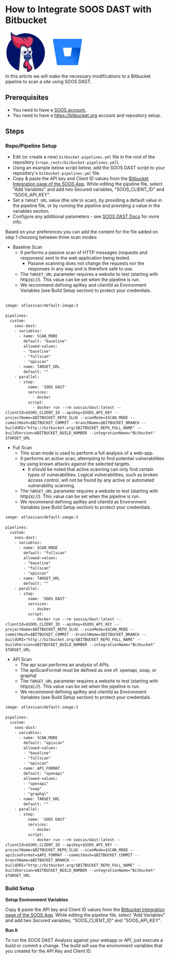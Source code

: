 # How to Integrate SOOS DAST with Bitbucket
<div>
<img src="../assets/img/SOOS-Icon.png" alt="SOOS" width="128" height="128">
<img src="../assets/img/bitbucket.png" alt="Bitbucket" width="128" height="128">
</div>
In this article we will make the necessary modifications to a Bitbucket pipeline to scan a site using SOOS DAST.

## Prerequisites

- You need to have a [SOOS account.](https://app.soos.io/register)
- You need to have a https://bitbucket.org account and repository setup.

## Steps

### **Repo/Pipeline Setup**
* Edit (or create a new) `bitbucket-pipelines.yml` file in the root of the repository (`<repo_root>/bitbucket-pipelines.yml`).
* Using an example below script below, add the SOOS DAST script to your repository's `bitbucket-pipelines.yml` file.
* Copy & paste the API key and Client ID values from the [Bitbucket Integration page of the SOOS App](https://app.soos.io/integrate/dast?id=bitbucket). While editing the pipeline file, select "Add Variables" and add two Secured variables, "SOOS_CLIENT_ID" and "SOOS_API_KEY".
* Set a `TARGET_URL` value (the site to scan), by providing a default value in the pipeline file, or by running the pipeline and providing a value in the variables section.
* Configure any additional parameters - see [SOOS DAST Docs](https://github.com/soos-io/soos-dast) for more info.

Based on your preferences you can add the content for the file added on step 1 choosing between three scan modes:

* Baseline Scan
    * It performs a passive scan of HTTP messages (requests and responses) sent to the web application being tested. 
        * Passive scanning does not change the requests nor the responses in any way and is therefore safe to use.
    * The `TARGET_URL` parameter requires a website to test (starting with http(s)://). This value can be set when the pipeline is run.
    * We recommend defining apiKey and clientId as Environment Variables (see Build Setup section) to protect your credentials.

```

image: atlassian/default-image:3

pipelines:
  custom:
    soos-dast:
    - variables:
      - name: SCAN_MODE
        default: "baseline"
        allowed-values:
        - "baseline"
        - "fullscan"
        - "apiscan"
      - name: TARGET_URL
        default: ""
    - parallel:
      - step:
          name: 'SOOS DAST'
          services:
            - docker
          script:
            - docker run --rm soosio/dast:latest --clientId=$SOOS_CLIENT_ID --apiKey=$SOOS_API_KEY --projectName=$BITBUCKET_REPO_SLUG --scanMode=$SCAN_MODE --commitHash=$BITBUCKET_COMMIT --branchName=$BITBUCKET_BRANCH --buildURI="http://bitbucket.org/$BITBUCKET_REPO_FULL_NAME" --buildVersion=$BITBUCKET_BUILD_NUMBER --integrationName="Bitbucket" $TARGET_URL
```

* Full Scan 
    * This scan mode is used to perform a full analysis of a web-app. 
    * It performs an active scan, attempting to find potential vulnerabilities by using known attacks against the selected targets. 
        * It should be noted that active scanning can only find certain types of vulnerabilities. Logical vulnerabilities, such as broken access control, will not be found by any active or automated vulnerability scanning.
    * The `TARGET_URL` parameter requires a website to test (starting with http(s)://). This value can be set when the pipeline is run.
    * We recommend defining apiKey and clientId as Environment Variables (see Build Setup section) to protect your credentials.

```
image: atlassian/default-image:3

pipelines:
  custom:
    soos-dast:
    - variables:
      - name: SCAN_MODE
        default: "fullscan"
        allowed-values:
        - "baseline"
        - "fullscan"
        - "apiscan"
      - name: TARGET_URL
        default: ""
    - parallel:
      - step:
          name: 'SOOS DAST'
          services:
            - docker
          script:
            - docker run --rm soosio/dast:latest --clientId=$SOOS_CLIENT_ID --apiKey=$SOOS_API_KEY --projectName=$BITBUCKET_REPO_SLUG --scanMode=$SCAN_MODE --commitHash=$BITBUCKET_COMMIT --branchName=$BITBUCKET_BRANCH --buildURI="http://bitbucket.org/$BITBUCKET_REPO_FULL_NAME" --buildVersion=$BITBUCKET_BUILD_NUMBER --integrationName="Bitbucket" $TARGET_URL
```

* API Scan 
    * The api scan performs an analysis of APIs.
    * The apiScanFormat must be defined as one of: openapi, soap, or graphql
    * The `TARGET_URL` parameter requires a website to test (starting with http(s)://). This value can be set when the pipeline is run.
    * We recommend defining apiKey and clientId as Environment Variables (see Build Setup section) to protect your credentials.

```
image: atlassian/default-image:3

pipelines:
  custom:
    soos-dast:
    - variables:
      - name: SCAN_MODE
        default: "apiscan"
        allowed-values:
        - "baseline"
        - "fullscan"
        - "apiscan"
      - name: API_FORMAT
        default: "openapi"
        allowed-values:
        - "openapi"
        - "soap"
        - "graphql"
      - name: TARGET_URL
        default: ""
    - parallel:
      - step:
          name: 'SOOS DAST'
          services:
            - docker
          script:
            - docker run --rm soosio/dast:latest --clientId=$SOOS_CLIENT_ID --apiKey=$SOOS_API_KEY --projectName=$BITBUCKET_REPO_SLUG --scanMode=$SCAN_MODE --apiScanFormat=$API_FORMAT --commitHash=$BITBUCKET_COMMIT --branchName=$BITBUCKET_BRANCH --buildURI="http://bitbucket.org/$BITBUCKET_REPO_FULL_NAME" --buildVersion=$BITBUCKET_BUILD_NUMBER --integrationName="Bitbucket" $TARGET_URL
```

### **Build Setup**
**Setup Environment Variables**

Copy & paste the API key and Client ID values from the [Bitbucket Integration page of the SOOS App](https://app.soos.io/integrate/dast?id=bitbucket). While editing the pipeline file, select "Add Variables" and add two *Secured* variables, "SOOS_CLIENT_ID" and "SOOS_API_KEY".

**Run It**

To run the SOOS DAST Analysis against your webapp or API, just execute a build or commit a change. The build will use the environment variables that you created for the API Key and Client ID.
